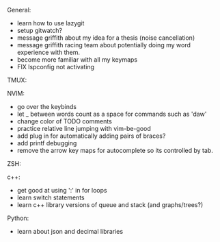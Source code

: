 General:
- learn how to use lazygit
- setup gitwatch?
- message griffith about my idea for a thesis (noise cancellation)
- message griffith racing team about potentially doing my word experience with them.
- become more familiar with all my keymaps
- FIX lspconfig not activating

TMUX:

NVIM:
- go over the keybinds
- let _ between words count as a space for commands such as 'daw'
- change color of TODO comments
- practice relative line jumping with vim-be-good
- add plug in for automatically adding pairs of braces?
- add printf debugging
- remove the arrow key maps for autocomplete so its controlled by tab.

ZSH:

c++:
- get good at using ':' in for loops
- learn switch statements
- learn c++ library versions of queue and stack (and graphs/trees?)

Python:
- learn about json and decimal libraries
